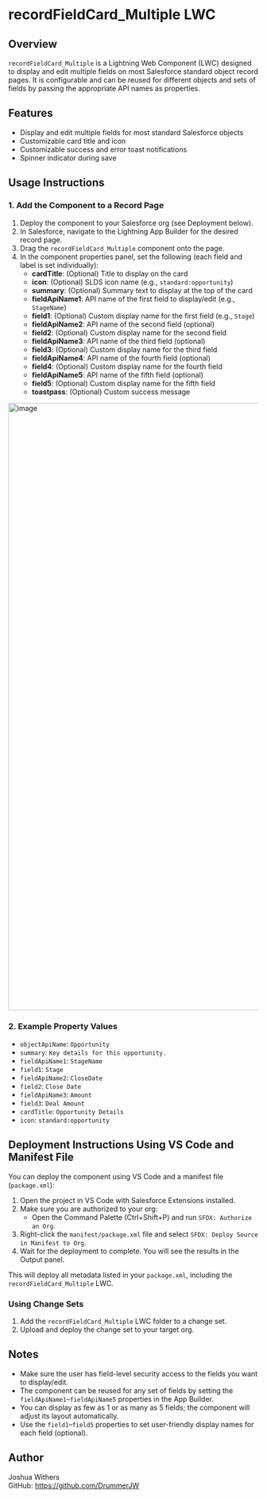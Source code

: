 
# recordFieldCard_Multiple LWC

## Overview
`recordFieldCard_Multiple` is a Lightning Web Component (LWC) designed to display and edit multiple fields on most Salesforce standard object record pages. It is configurable and can be reused for different objects and sets of fields by passing the appropriate API names as properties.

## Features
- Display and edit multiple fields for most standard Salesforce objects
- Customizable card title and icon
- Customizable success and error toast notifications
- Spinner indicator during save

## Usage Instructions

### 1. Add the Component to a Record Page
1. Deploy the component to your Salesforce org (see Deployment below).
2. In Salesforce, navigate to the Lightning App Builder for the desired record page.
3. Drag the `recordFieldCard_Multiple` component onto the page.
4. In the component properties panel, set the following (each field and label is set individually):
	- **cardTitle**: (Optional) Title to display on the card
	- **icon**: (Optional) SLDS icon name (e.g., `standard:opportunity`)
    - **summary**: (Optional) Summary text to display at the top of the card
	- **fieldApiName1**: API name of the first field to display/edit (e.g., `StageName`)
	- **field1**: (Optional) Custom display name for the first field (e.g., `Stage`)
	- **fieldApiName2**: API name of the second field (optional)
	- **field2**: (Optional) Custom display name for the second field
	- **fieldApiName3**: API name of the third field (optional)
	- **field3**: (Optional) Custom display name for the third field
	- **fieldApiName4**: API name of the fourth field (optional)
	- **field4**: (Optional) Custom display name for the fourth field
	- **fieldApiName5**: API name of the fifth field (optional)
	- **field5**: (Optional) Custom display name for the fifth field
	- **toastpass**: (Optional) Custom success message

<img width="720" height="1223" alt="image" src="https://github.com/user-attachments/assets/aa125e06-4dbf-42b3-b125-b1cfaaebf2f8" />


### 2. Example Property Values
- `objectApiName`: `Opportunity`
- `summary`: `Key details for this opportunity.`
- `fieldApiName1`: `StageName`
- `field1`: `Stage`
- `fieldApiName2`: `CloseDate`
- `field2`: `Close Date`
- `fieldApiName3`: `Amount`
- `field3`: `Deal Amount`
- `cardTitle`: `Opportunity Details`
- `icon`: `standard:opportunity`


## Deployment Instructions Using VS Code and Manifest File

You can deploy the component using VS Code and a manifest file (`package.xml`):

1. Open the project in VS Code with Salesforce Extensions installed.
2. Make sure you are authorized to your org:
	- Open the Command Palette (Ctrl+Shift+P) and run `SFDX: Authorize an Org`.
3. Right-click the `manifest/package.xml` file and select `SFDX: Deploy Source in Manifest to Org`.
4. Wait for the deployment to complete. You will see the results in the Output panel.

This will deploy all metadata listed in your `package.xml`, including the `recordFieldCard_Multiple` LWC.



### Using Change Sets
1. Add the `recordFieldCard_Multiple` LWC folder to a change set.
2. Upload and deploy the change set to your target org.



## Notes
- Make sure the user has field-level security access to the fields you want to display/edit.
- The component can be reused for any set of fields by setting the `fieldApiName1`–`fieldApiName5` properties in the App Builder.
- You can display as few as 1 or as many as 5 fields; the component will adjust its layout automatically.
- Use the `field1`–`field5` properties to set user-friendly display names for each field (optional).

## Author
Joshua Withers  
GitHub: https://github.com/DrummerJW
